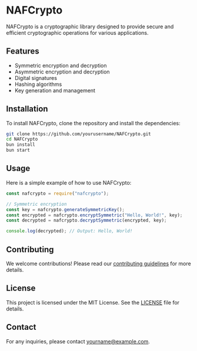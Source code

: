# NAFCrypto

NAFCrypto is a cryptographic library designed to provide secure and efficient cryptographic operations for various applications.

## Features

- Symmetric encryption and decryption
- Asymmetric encryption and decryption
- Digital signatures
- Hashing algorithms
- Key generation and management

## Installation

To install NAFCrypto, clone the repository and install the dependencies:

```bash
git clone https://github.com/yourusername/NAFCrypto.git
cd NAFCrypto
bun install
bun start
```

## Usage

Here is a simple example of how to use NAFCrypto:

```javascript
const nafcrypto = require("nafcrypto");

// Symmetric encryption
const key = nafcrypto.generateSymmetricKey();
const encrypted = nafcrypto.encryptSymmetric("Hello, World!", key);
const decrypted = nafcrypto.decryptSymmetric(encrypted, key);

console.log(decrypted); // Output: Hello, World!
```

## Contributing

We welcome contributions! Please read our [contributing guidelines](CONTRIBUTING.md) for more details.

## License

This project is licensed under the MIT License. See the [LICENSE](LICENSE) file for details.

## Contact

For any inquiries, please contact [yourname@example.com](mailto:yourname@example.com).
